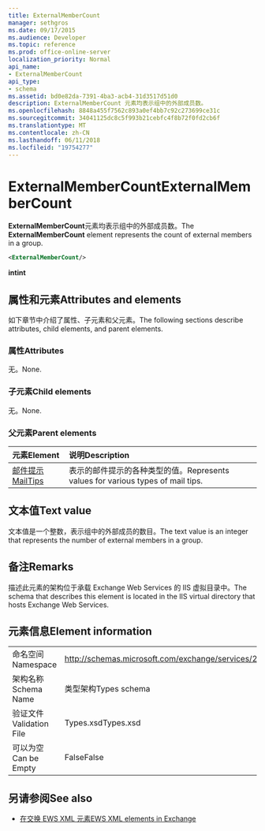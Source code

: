 ```yaml
---
title: ExternalMemberCount
manager: sethgros
ms.date: 09/17/2015
ms.audience: Developer
ms.topic: reference
ms.prod: office-online-server
localization_priority: Normal
api_name:
- ExternalMemberCount
api_type:
- schema
ms.assetid: bd0e82da-7391-4ba3-acb4-31d3517d51d0
description: ExternalMemberCount 元素均表示组中的外部成员数。
ms.openlocfilehash: 8848a455f7562c893a0ef4bb7c92c273699ce31c
ms.sourcegitcommit: 34041125dc8c5f993b21cebfc4f8b72f0fd2cb6f
ms.translationtype: MT
ms.contentlocale: zh-CN
ms.lasthandoff: 06/11/2018
ms.locfileid: "19754277"
---
```

# <a name="externalmembercount"></a><span data-ttu-id="d5097-103">ExternalMemberCount</span><span class="sxs-lookup"><span data-stu-id="d5097-103">ExternalMemberCount</span></span>

<span data-ttu-id="d5097-104">**ExternalMemberCount**元素均表示组中的外部成员数。</span><span class="sxs-lookup"><span data-stu-id="d5097-104">The **ExternalMemberCount** element represents the count of external members in a group.</span></span> 
  
```XML
<ExternalMemberCount/>
```

 <span data-ttu-id="d5097-105">**int**</span><span class="sxs-lookup"><span data-stu-id="d5097-105">**int**</span></span>
## <a name="attributes-and-elements"></a><span data-ttu-id="d5097-106">属性和元素</span><span class="sxs-lookup"><span data-stu-id="d5097-106">Attributes and elements</span></span>

<span data-ttu-id="d5097-107">如下章节中介绍了属性、子元素和父元素。</span><span class="sxs-lookup"><span data-stu-id="d5097-107">The following sections describe attributes, child elements, and parent elements.</span></span>
  
### <a name="attributes"></a><span data-ttu-id="d5097-108">属性</span><span class="sxs-lookup"><span data-stu-id="d5097-108">Attributes</span></span>

<span data-ttu-id="d5097-109">无。</span><span class="sxs-lookup"><span data-stu-id="d5097-109">None.</span></span>
  
### <a name="child-elements"></a><span data-ttu-id="d5097-110">子元素</span><span class="sxs-lookup"><span data-stu-id="d5097-110">Child elements</span></span>

<span data-ttu-id="d5097-111">无。</span><span class="sxs-lookup"><span data-stu-id="d5097-111">None.</span></span>
  
### <a name="parent-elements"></a><span data-ttu-id="d5097-112">父元素</span><span class="sxs-lookup"><span data-stu-id="d5097-112">Parent elements</span></span>

|<span data-ttu-id="d5097-113">**元素**</span><span class="sxs-lookup"><span data-stu-id="d5097-113">**Element**</span></span>|<span data-ttu-id="d5097-114">**说明**</span><span class="sxs-lookup"><span data-stu-id="d5097-114">**Description**</span></span>|
|:-----|:-----|
|[<span data-ttu-id="d5097-115">邮件提示</span><span class="sxs-lookup"><span data-stu-id="d5097-115">MailTips</span></span>](mailtips.md) <br/> |<span data-ttu-id="d5097-116">表示的邮件提示的各种类型的值。</span><span class="sxs-lookup"><span data-stu-id="d5097-116">Represents values for various types of mail tips.</span></span>  <br/> |
   
## <a name="text-value"></a><span data-ttu-id="d5097-117">文本值</span><span class="sxs-lookup"><span data-stu-id="d5097-117">Text value</span></span>

<span data-ttu-id="d5097-118">文本值是一个整数，表示组中的外部成员的数目。</span><span class="sxs-lookup"><span data-stu-id="d5097-118">The text value is an integer that represents the number of external members in a group.</span></span>
  
## <a name="remarks"></a><span data-ttu-id="d5097-119">备注</span><span class="sxs-lookup"><span data-stu-id="d5097-119">Remarks</span></span>

<span data-ttu-id="d5097-120">描述此元素的架构位于承载 Exchange Web Services 的 IIS 虚拟目录中。</span><span class="sxs-lookup"><span data-stu-id="d5097-120">The schema that describes this element is located in the IIS virtual directory that hosts Exchange Web Services.</span></span>
  
## <a name="element-information"></a><span data-ttu-id="d5097-121">元素信息</span><span class="sxs-lookup"><span data-stu-id="d5097-121">Element information</span></span>

|||
|:-----|:-----|
|<span data-ttu-id="d5097-122">命名空间</span><span class="sxs-lookup"><span data-stu-id="d5097-122">Namespace</span></span>  <br/> |http://schemas.microsoft.com/exchange/services/2006/types  <br/> |
|<span data-ttu-id="d5097-123">架构名称</span><span class="sxs-lookup"><span data-stu-id="d5097-123">Schema Name</span></span>  <br/> |<span data-ttu-id="d5097-124">类型架构</span><span class="sxs-lookup"><span data-stu-id="d5097-124">Types schema</span></span>  <br/> |
|<span data-ttu-id="d5097-125">验证文件</span><span class="sxs-lookup"><span data-stu-id="d5097-125">Validation File</span></span>  <br/> |<span data-ttu-id="d5097-126">Types.xsd</span><span class="sxs-lookup"><span data-stu-id="d5097-126">Types.xsd</span></span>  <br/> |
|<span data-ttu-id="d5097-127">可以为空</span><span class="sxs-lookup"><span data-stu-id="d5097-127">Can be Empty</span></span>  <br/> |<span data-ttu-id="d5097-128">False</span><span class="sxs-lookup"><span data-stu-id="d5097-128">False</span></span>  <br/> |
   
## <a name="see-also"></a><span data-ttu-id="d5097-129">另请参阅</span><span class="sxs-lookup"><span data-stu-id="d5097-129">See also</span></span>



- [<span data-ttu-id="d5097-130">在交换 EWS XML 元素</span><span class="sxs-lookup"><span data-stu-id="d5097-130">EWS XML elements in Exchange</span></span>](ews-xml-elements-in-exchange.md)

